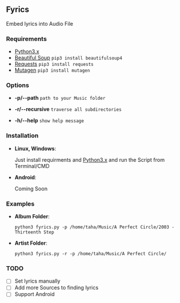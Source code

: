 ## Fyrics
Embed lyrics into Audio File


### Requirements
- [Python3.x](https://www.python.org/downloads/)
- [Beautiful Soup](https://www.crummy.com/software/BeautifulSoup/bs4/doc/)
  `pip3 install beautifulsoup4`
- [Requests](http://docs.python-requests.org/en/master/)
  `pip3 install requests`
- [Mutagen](https://mutagen.readthedocs.io/en/latest/)
`pip3 install mutagen`

### Options
* **-p/--path** `path to your Music folder`

* **-r/--recursive** `traverse all subdirectories`

* **-h/--help** `show help message`

### Installation
* **Linux, Windows**:

  Just install requirments and [Python3.x](https://www.python.org/downloads/) and run the Script from Terminal/CMD

* **Android**:

  Coming Soon

### Examples
* **Album Folder**:

  ```python3 fyrics.py -p /home/taha/Music/A Perfect Circle/2003 - Thirteenth Step```

* **Artist Folder**:

  ```python3 fyrics.py -r -p /home/taha/Music/A Perfect Circle/```
  
### TODO
- [ ] Set lyrics manually
- [ ] Add more Sources to finding lyrics
- [ ] Support Android

